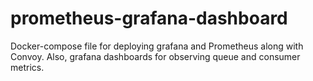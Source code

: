 # prometheus-grafana-dashboard
Docker-compose file for deploying grafana and Prometheus along with Convoy. Also, grafana dashboards for observing queue and consumer metrics.
